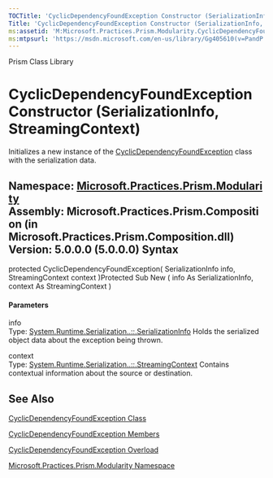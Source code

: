 ```yaml
---
TOCTitle: 'CyclicDependencyFoundException Constructor (SerializationInfo, StreamingContext)'
Title: 'CyclicDependencyFoundException Constructor (SerializationInfo, StreamingContext) (Microsoft.Practices.Prism.Modularity)'
ms:assetid: 'M:Microsoft.Practices.Prism.Modularity.CyclicDependencyFoundException.\#ctor(System.Runtime.Serialization.SerializationInfo,System.Runtime.Serialization.StreamingContext)'
ms:mtpsurl: 'https://msdn.microsoft.com/en-us/library/Gg405610(v=PandP.50)'
---
```


Prism Class Library

CyclicDependencyFoundException Constructor (SerializationInfo, StreamingContext)
================================================================================

Initializes a new instance of the [CyclicDependencyFoundException](https://msdn.microsoft.com/t:microsoft.practices.prism.modularity.cyclicdependencyfoundexception) class with the serialization data.

**Namespace:** [Microsoft.Practices.Prism.Modularity](https://msdn.microsoft.com/n:microsoft.practices.prism.modularity)
**Assembly:** Microsoft.Practices.Prism.Composition (in Microsoft.Practices.Prism.Composition.dll) Version: 5.0.0.0 (5.0.0.0)
Syntax
------

<span id="syntaxToggle"></span>protected CyclicDependencyFoundException( SerializationInfo info, StreamingContext context )Protected Sub New ( info As SerializationInfo, context As StreamingContext )
#### Parameters

info  
Type: [System.Runtime.Serialization..::.SerializationInfo](http://msdn2.microsoft.com/en-us/library/a9b6042e)
Holds the serialized object data about the exception being thrown.

<!-- -->

context  
Type: [System.Runtime.Serialization..::.StreamingContext](http://msdn2.microsoft.com/en-us/library/t16abws5)
Contains contextual information about the source or destination.

See Also
--------

<span id="seeAlsoToggle"></span>
[CyclicDependencyFoundException Class](https://msdn.microsoft.com/t:microsoft.practices.prism.modularity.cyclicdependencyfoundexception)

[CyclicDependencyFoundException Members](https://msdn.microsoft.com/allmembers.t:microsoft.practices.prism.modularity.cyclicdependencyfoundexception)

[CyclicDependencyFoundException Overload](https://msdn.microsoft.com/overload:microsoft.practices.prism.modularity.cyclicdependencyfoundexception.)

[Microsoft.Practices.Prism.Modularity Namespace](https://msdn.microsoft.com/n:microsoft.practices.prism.modularity)
